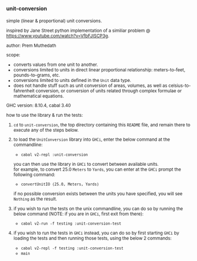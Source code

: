 #### unit-conversion
<sub>
simple (linear & proportional) unit conversions.

inspired by Jane Street python implementation of a similiar problem @   
https://www.youtube.com/watch?v=VfbFJISCP3g.

author: Prem Muthedath

scope:
  - converts values from one unit to another.
  - conversions limited to units in direct linear proportional relationship: 
    meters-to-feet, pounds-to-grams, etc.
  - conversions limited to units defined in the `Unit` data type.
  - does not handle stuff such as unit conversion of areas, volumes, as well as 
    celsius-to-fahrenheit conversion, or conversion of units related through 
    complex formulae or mathematical equations.

GHC version: 8.10.4, cabal 3.40

how to use the library & run the tests:
  1. `cd` to `unit-conversion`, the top directory containing this `README` file, 
     and remain there to execute any of the steps below.
  2. to load the `UnitConversion` library into `GHCi`, enter the below command 
     at the commandline:

        - `cabal v2-repl :unit-conversion`

     you can then use the library in `GHCi` to convert between available units.  
     for example, to convert 25.0 `Meters` to `Yards`, you can enter at the 
     `GHCi` prompt the following command:

        - `convertUnitIO (25.0, Meters, Yards)`

     if no possible conversion exists between the units you have specified, you 
     will see `Nothing` as the result.
  3. if you wish to run the tests on the unix commandline, you can do so by 
     running the below command (NOTE: if you are in `GHCi`, first exit from 
     there):

        - `cabal v2-run -f testing :unit-conversion-test`

  4. if you wish to run the tests in `GHCi` instead, you can do so by first 
     starting `GHCi` by loading the tests and then running those tests, using 
     the below 2 commands:

        - `cabal v2-repl -f testing :unit-conversion-test`
        - `main`
</sub>
